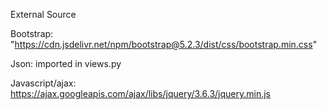 External Source

Bootstrap: "https://cdn.jsdelivr.net/npm/bootstrap@5.2.3/dist/css/bootstrap.min.css"

Json: imported in views.py

Javascript/ajax: https://ajax.googleapis.com/ajax/libs/jquery/3.6.3/jquery.min.js
